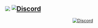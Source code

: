 ![](https://komarev.com/ghpvc/?username=presum)
[![Discord](https://img.shields.io/badge/-b8ff%230078-0078f2?style=flat&logo=Discord&logoColor=white)](https://discord.com/users/756466045551902730 "View on Discord")
---
<p align="center">
    <a href="https://discord.com/users/756466045551902730">
        <img alt="Discord" src="https://lanyard.cnrad.dev/api/756466045551902730?hideBadges=false&hideStatus=false">
    </a>
</p
